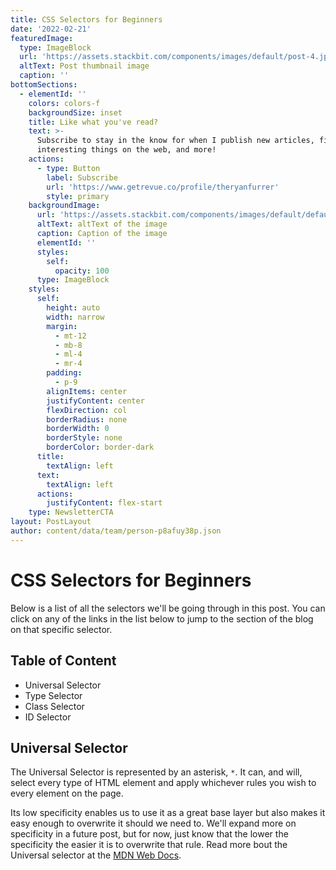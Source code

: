 ```yaml
---
title: CSS Selectors for Beginners
date: '2022-02-21'
featuredImage:
  type: ImageBlock
  url: 'https://assets.stackbit.com/components/images/default/post-4.jpeg'
  altText: Post thumbnail image
  caption: ''
bottomSections:
  - elementId: ''
    colors: colors-f
    backgroundSize: inset
    title: Like what you've read?
    text: >-
      Subscribe to stay in the know for when I publish new articles, find
      interesting things on the web, and more!
    actions:
      - type: Button
        label: Subscribe
        url: 'https://www.getrevue.co/profile/theryanfurrer'
        style: primary
    backgroundImage:
      url: 'https://assets.stackbit.com/components/images/default/default-image.png'
      altText: altText of the image
      caption: Caption of the image
      elementId: ''
      styles:
        self:
          opacity: 100
      type: ImageBlock
    styles:
      self:
        height: auto
        width: narrow
        margin:
          - mt-12
          - mb-8
          - ml-4
          - mr-4
        padding:
          - p-9
        alignItems: center
        justifyContent: center
        flexDirection: col
        borderRadius: none
        borderWidth: 0
        borderStyle: none
        borderColor: border-dark
      title:
        textAlign: left
      text:
        textAlign: left
      actions:
        justifyContent: flex-start
    type: NewsletterCTA
layout: PostLayout
author: content/data/team/person-p8afuy38p.json
---
```

# CSS Selectors for Beginners

Below is a list of all the selectors we'll be going through in this post. You can click on any of the links in the list below to jump to the section of the blog on that specific selector.

## Table of Content

*   Universal Selector
*   Type Selector
*   Class Selector
*   ID Selector

## Universal Selector

The Universal Selector is represented by an asterisk, `*`. It can, and will, select every type of HTML element and apply whichever rules you wish to every element on the page.

Its low specificity enables us to use it as a great base layer but also makes it easy enough to overwrite it should we need to. We'll expand more on specificity in a future post, but for now, just know that the lower the specificity the easier it is to overwrite that rule. Read more bout the Universal selector at the [MDN Web Docs](https://developer.mozilla.org/en-US/docs/Web/CSS/Universal_selectors).
